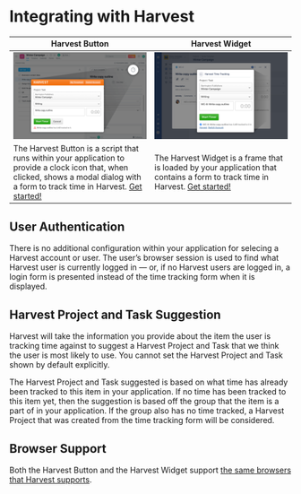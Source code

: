 # Integrating with Harvest

<table>
  <thead>
    <tr>
      <th>Harvest Button</th>
      <th>Harvest Widget</th>
    </tr>
  </thead>
  <tbody>
    <tr>
      <td width="50%">
        <a href="button.md"><img src="assets/button.png" alt="Screenshot of the Harvest Button in action"></a>
      </td>
      <td width="50%">
        <a href="widget.md"><img src="assets/widget.png" alt="Screenshot of the Harvest Widget in action"></a>
      </td>
    </tr>
    <tr>
      <td>The Harvest Button is a script that runs within your application to provide a clock icon that, when clicked, shows a modal dialog with a form to track time in Harvest. <a href="button.md">Get started!</a></td>
      <td>The Harvest Widget is a frame that is loaded by your application that contains a form to track time in Harvest. <a href="widget.md">Get started!</a></td>
    </tr>
  </tbody>
</table>

## User Authentication

There is no additional configuration within your application for selecing a Harvest account or user. The user’s browser session is used to find what Harvest user is currently logged in — or, if no Harvest users are logged in, a login form is presented instead of the time tracking form when it is displayed.

## Harvest Project and Task Suggestion

Harvest will take the information you provide about the item the user is tracking time against to suggest a Harvest Project and Task that we think the user is most likely to use. You cannot set the Harvest Project and Task shown by default explicitly.

The Harvest Project and Task suggested is based on what time has already been tracked to this item in your application. If no time has been tracked to this item yet, then the suggestion is based off the group that the item is a part of in your application. If the group also has no time tracked, a Harvest Project that was created from the time tracking form will be considered.

## Browser Support

Both the Harvest Button and the Harvest Widget support [the same browsers that Harvest supports](http://help.getharvest.com/harvest/faqs/overview/supported-browsers/).
